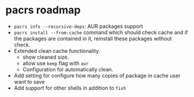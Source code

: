 # pacrs roadmap

- `pacrs info --recursive-deps`: AUR packages support
- `pacrs install --from-cache` command which should check cache and if the
  packages are contained in it, reinstall these packages without check.
- Extended clean cache functionality.
  - show cleaned size.
  - allow use `keep` flag with `aur`
  - Configuration for automatically clean.
- Add setting for configure how many copies of package in cache user want
  to save
- Add support for other shells in addition to `fish`
